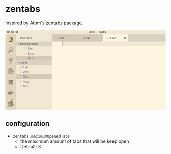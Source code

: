 # zentabs

Inspired by Atom's [zentabs](https://github.com/ArnaudRinquin/atom-zentabs) package.

![screenshot](/images/screenshot.gif)

 ## configuration

- `zentabs.maximumOpenedTabs`
  - the maximum amount of tabs that will be keep open
  - Default: 3

